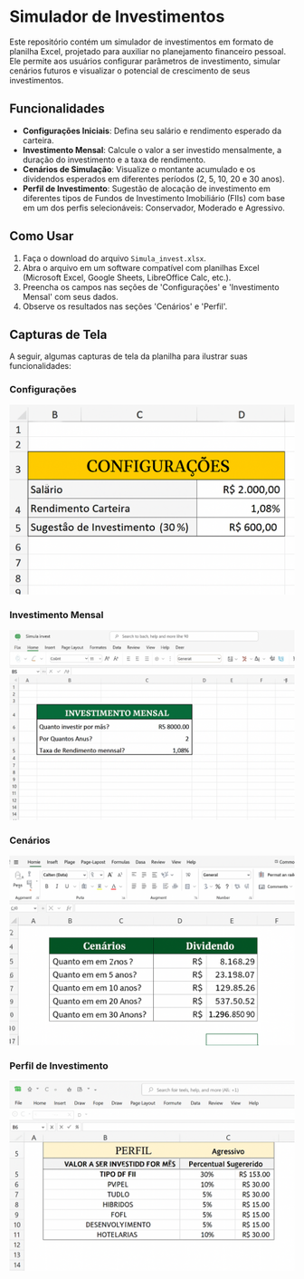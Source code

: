 # Simulador de Investimentos

Este repositório contém um simulador de investimentos em formato de planilha Excel, projetado para auxiliar no planejamento financeiro pessoal. Ele permite aos usuários configurar parâmetros de investimento, simular cenários futuros e visualizar o potencial de crescimento de seus investimentos.

## Funcionalidades

- **Configurações Iniciais**: Defina seu salário e rendimento esperado da carteira.
- **Investimento Mensal**: Calcule o valor a ser investido mensalmente, a duração do investimento e a taxa de rendimento.
- **Cenários de Simulação**: Visualize o montante acumulado e os dividendos esperados em diferentes períodos (2, 5, 10, 20 e 30 anos).
- **Perfil de Investimento**: Sugestão de alocação de investimento em diferentes tipos de Fundos de Investimento Imobiliário (FIIs) com base em um dos perfis selecionáveis: Conservador, Moderado e Agressivo.

## Como Usar

1. Faça o download do arquivo `Simula_invest.xlsx`.
2. Abra o arquivo em um software compatível com planilhas Excel (Microsoft Excel, Google Sheets, LibreOffice Calc, etc.).
3. Preencha os campos nas seções de 'Configurações' e 'Investimento Mensal' com seus dados.
4. Observe os resultados nas seções 'Cenários' e 'Perfil'.

## Capturas de Tela

A seguir, algumas capturas de tela da planilha para ilustrar suas funcionalidades:

### Configurações

![Configurações](https://github.com/sidmarb/simulador_invest/blob/main/image/configuracoes.png)

### Investimento Mensal

![Investimento Mensal](https://github.com/sidmarb/simulador_invest/blob/main/image/investimento_mensal.png)

### Cenários

![Cenários](https://github.com/sidmarb/simulador_invest/blob/main/image/cenarios.png)

### Perfil de Investimento

![Perfil de Investimento](https://github.com/sidmarb/simulador_invest/blob/main/image/perfil_investimento.png)


